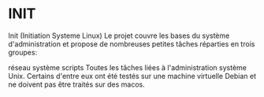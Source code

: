 # INIT
Init (Initiation Systeme Linux)
Le projet couvre les bases du système d'administration et propose de nombreuses petites tâches réparties en trois groupes:

réseau
système
scripts
Toutes les tâches liées à l'administration système Unix. Certains d'entre eux ont été testés sur une machine virtuelle Debian et ne doivent pas être traités sur des macos.

